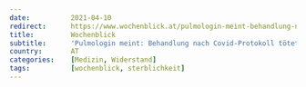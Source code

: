 ```yaml
---
date:          2021-04-10
redirect:      https://www.wochenblick.at/pulmologin-meint-behandlung-nach-covid-protokoll-toetet/
title:         Wochenblick
subtitle:      'Pulmologin meint: Behandlung nach Covid-Protokoll tötet!'
country:       AT
categories:    [Medizin, Widerstand]
tags:          [wochenblick, sterblichkeit]
---
```

